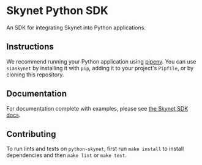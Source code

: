 # Skynet Python SDK

An SDK for integrating Skynet into Python applications.

## Instructions

We recommend running your Python application using [pipenv](https://pipenv-searchable.readthedocs.io/basics.html). You can use `siaskynet` by installing it with `pip`, adding it to your project's `Pipfile`, or by cloning this repository.

## Documentation

For documentation complete with examples, please see [the Skynet SDK docs](https://nebulouslabs.github.io/skynet-docs/?python#introduction).

## Contributing

To run lints and tests on `python-skynet`, first run `make install` to install dependencies and then `make lint` or `make test`.
